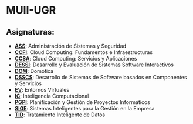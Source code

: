 # **MUII-UGR**
 
## Asignaturas:

 - [**ASS**](ASS/): Administración de Sistemas y Seguridad
 - [**CCFI**](CCFI/): Cloud Computing: Fundamentos e Infraestructuras
 - [**CCSA**](CCSA/): Cloud Computing: Servicios y Aplicaciones
 - [**DESSI**](DESSI/): Desarrollo y Evaluación de Sistemas Software Interactivos
 - [**DOM**](DOM/): Domótica
 - [**DSSCS**](DSSCS/): Desarrollo de Sistemas de Software basados en Componentes y Servicios
 - [**EV**](EV/): Entornos Virtuales 
 - [**IC**](IC/): Inteligencia Computacional
 - [**PGPI**](PGPI/): Planificación y Gestión de Proyectos Informáticos 
 - [**SIGE**](SIGE/): Sistemas Inteligentes para la Gestión en la Empresa 
 - [**TID**](TID/): Tratamiento Inteligente de Datos
